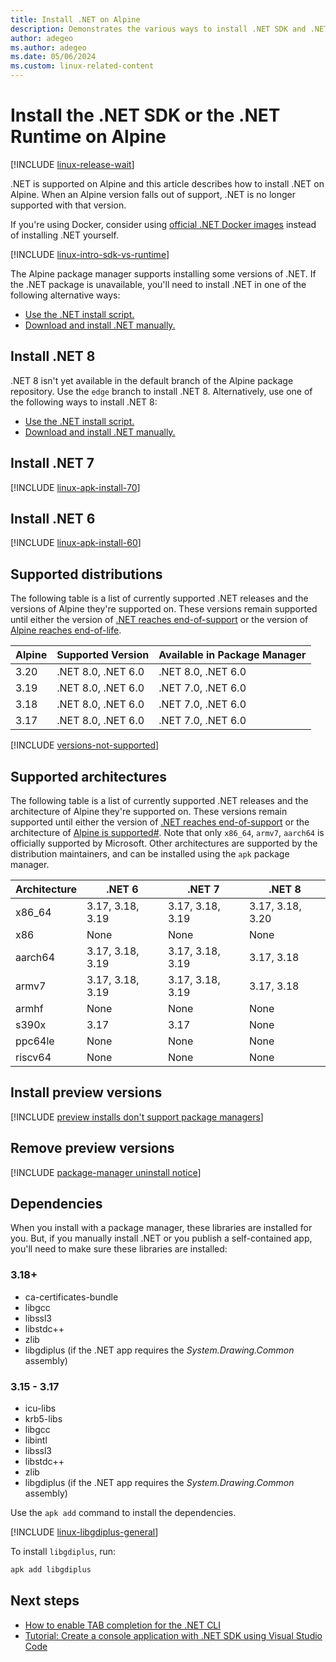 ```yaml
---
title: Install .NET on Alpine
description: Demonstrates the various ways to install .NET SDK and .NET Runtime on Alpine.
author: adegeo
ms.author: adegeo
ms.date: 05/06/2024
ms.custom: linux-related-content
---
```


# Install the .NET SDK or the .NET Runtime on Alpine

[!INCLUDE [linux-release-wait](includes/linux-release-wait.md)]

.NET is supported on Alpine and this article describes how to install .NET on Alpine. When an Alpine version falls out of support, .NET is no longer supported with that version.

If you're using Docker, consider using [official .NET Docker images](../docker/introduction.md#net-images) instead of installing .NET yourself.

[!INCLUDE [linux-intro-sdk-vs-runtime](includes/linux-intro-sdk-vs-runtime.md)]

The Alpine package manager supports installing some versions of .NET. If the .NET package is unavailable, you'll need to install .NET in one of the following alternative ways:

- [Use the .NET install script.](linux-scripted-manual.md#scripted-install)
- [Download and install .NET manually.](linux-scripted-manual.md#manual-install)

## Install .NET 8

.NET 8 isn't yet available in the default branch of the Alpine package repository. Use the `edge` branch to install .NET 8. Alternatively, use one of the following ways to install .NET 8:

- [Use the .NET install script.](linux-scripted-manual.md#scripted-install)
- [Download and install .NET manually.](linux-scripted-manual.md#manual-install)

## Install .NET 7

[!INCLUDE [linux-apk-install-70](includes/linux-install-70-apk.md)]

## Install .NET 6

[!INCLUDE [linux-apk-install-60](includes/linux-install-60-apk.md)]

## Supported distributions

The following table is a list of currently supported .NET releases and the versions of Alpine they're supported on. These versions remain supported until either the version of [.NET reaches end-of-support](https://dotnet.microsoft.com/platform/support/policy/dotnet-core) or the version of [Alpine reaches end-of-life](https://alpinelinux.org/releases/).

| Alpine | Supported Version  | Available in Package Manager |
|--------|--------------------| -----------------------------|
| 3.20   | .NET 8.0, .NET 6.0 | .NET 8.0, .NET 6.0 |
| 3.19   | .NET 8.0, .NET 6.0 | .NET 7.0, .NET 6.0 |
| 3.18   | .NET 8.0, .NET 6.0 | .NET 7.0, .NET 6.0 |
| 3.17   | .NET 8.0, .NET 6.0 | .NET 7.0, .NET 6.0 |

[!INCLUDE [versions-not-supported](includes/versions-not-supported.md)]

## Supported architectures

The following table is a list of currently supported .NET releases and the architecture of Alpine they're supported on. These versions remain supported until either the version of [.NET reaches end-of-support](https://dotnet.microsoft.com/platform/support/policy/dotnet-core) or the architecture of [Alpine is supported#](https://alpinelinux.org/releases/). Note that only `x86_64`, `armv7`, `aarch64` is officially supported by Microsoft. Other architectures are supported by the distribution maintainers, and can be installed using the `apk` package manager.

| Architecture     | .NET 6           | .NET 7     | .NET 8  |
|------------------|------------------|------------|---------|
| x86_64           | 3.17, 3.18, 3.19 | 3.17, 3.18, 3.19 | 3.17, 3.18, 3.20 |
| x86              | None             | None       | None       |
| aarch64          | 3.17, 3.18, 3.19 | 3.17, 3.18, 3.19 | 3.17, 3.18 |
| armv7            | 3.17, 3.18, 3.19 | 3.17, 3.18, 3.19| 3.17, 3.18 |
| armhf            | None             | None       | None |
| s390x            | 3.17             | 3.17       | None |
| ppc64le          | None             | None       | None |
| riscv64          | None             | None       | None |

## Install preview versions

[!INCLUDE [preview installs don't support package managers](./includes/linux-install-previews.md)]

## Remove preview versions

[!INCLUDE [package-manager uninstall notice](./includes/linux-uninstall-preview-info.md)]

## Dependencies

When you install with a package manager, these libraries are installed for you. But, if you manually install .NET or you publish a self-contained app, you'll need to make sure these libraries are installed:

### 3.18+

- ca-certificates-bundle
- libgcc
- libssl3
- libstdc++
- zlib
- libgdiplus (if the .NET app requires the *System.Drawing.Common* assembly)

### 3.15 - 3.17

- icu-libs
- krb5-libs
- libgcc
- libintl
- libssl3
- libstdc++
- zlib
- libgdiplus (if the .NET app requires the *System.Drawing.Common* assembly)

Use the `apk add` command to install the dependencies.

[!INCLUDE [linux-libgdiplus-general](includes/linux-libgdiplus-general.md)]

To install `libgdiplus`, run:

```bash
apk add libgdiplus
```

## Next steps

- [How to enable TAB completion for the .NET CLI](../tools/enable-tab-autocomplete.md)
- [Tutorial: Create a console application with .NET SDK using Visual Studio Code](../tutorials/with-visual-studio-code.md)
